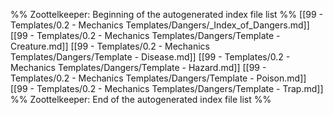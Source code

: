 %% Zoottelkeeper: Beginning of the autogenerated index file list  %%
 [[99 - Templates/0.2 - Mechanics Templates/Dangers/_Index_of_Dangers.md]]
 [[99 - Templates/0.2 - Mechanics Templates/Dangers/Template - Creature.md]]
 [[99 - Templates/0.2 - Mechanics Templates/Dangers/Template - Disease.md]]
 [[99 - Templates/0.2 - Mechanics Templates/Dangers/Template - Hazard.md]]
 [[99 - Templates/0.2 - Mechanics Templates/Dangers/Template - Poison.md]]
 [[99 - Templates/0.2 - Mechanics Templates/Dangers/Template - Trap.md]]
%% Zoottelkeeper: End of the autogenerated index file list  %%
